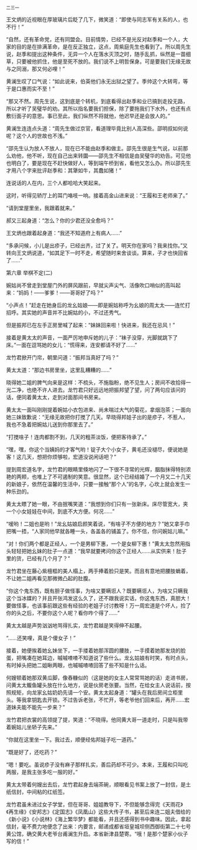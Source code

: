     二三一 

   王文炳的近视眼在厚玻璃片后眨了几下，微笑道：“即使与同志军有关系的人，也不行！”

   “自然，还有革命党，还有同盟会。目前情势，已经不是光反对赵季和一个人，大家的目的是在排满革命，是在反正独立，这点，周紫庭先生也看到了。所以周先生说，赵季和提出这种条件，无异一个人在落水灭顶之时，随手乱抓，纵然是一苗细草，只要被他抓住，他是至死不放的。我们说不上明哲保身。可是要我们无缘无故与之同溺，那又何必哩！”

   黄澜生叹了口气说：“如此说来，伯英他们永无出狱之望了。季帅这个大转弯，等于是口惠而实不至！”

   “那又不然。周先生说，这到底是个转机，到底看得出赵季和业已搞到走投无路，所以才听了吴璧华的劝。其所以指名要我们担保，除了要拖我们下水外，也还有点敷衍面子的意思。事已至此，我们纵然不将就他，他迟早还是会放人的。”

   黄澜生连连点头道：“周先生做过京官，看道理毕竟比别人高深些。邵明叔如何说呢？这个人的世故也不浅。”

   “邵先生认为放人不放人，现在已不能由赵季和做主。邵先生很是生气说，以前那么劝他，他不听，现在自己出来转圜——邵先生不相信是由吴璧华的劝告。可见他也明白了，要是现在不赶快做好人，等到端午桥到省，看他又怎么办。所以邵先生才用八个字来批评赵季和：其犟如牛，其蠢如猪！”

   连说话的人在内，三个人都哈哈大笑起来。

   这时，听得见轿厅上的耳门咯吱一响。接着高金山进来说：“王履和王老师来了。”

   “请到堂屋里坐，我跟着就来。”

   郝又三起身道：“怎么？你的少君还没全愈吗？”

   王文炳也跟着起身道：“我还不知道府上有病人……”

   “多承问候，小儿是出疹子，已经出齐，过了关了。明天你在家吗？我来找你。”又转向王文炳说道，“如其足下一时不走，希望随时来舍谈谈。算来，子才也快回省了……”

   第六章 举棋不定(二)

   婉姑尚不曾走到堂屋门外的屏风跟前，早就尖声尖气、活像吹口哨似的高叫起来：“妈妈！——爹爹！——哥哥好了吗？”

   “小声点！”赶走在她身后的龙幺姑娘——即是婉姑称呼为幺娘的周太太——连忙打招呼。其实她的声音并不比婉姑的小，不过还秀气。

   但是振邦已在左手正房里喊了起来：“妹妹回来啦！快进来，我还在忌风！”

   接着是黄太太的声音，一面严厉地申斥她的儿子：“袜子没穿，光脚就跳下了床。”一面在逗骂她的女儿：“慌得来，连安都请不好了……”

   龙竹君掀开门帘，朝里问道：“振邦当真好了吗？”

   黄太太道：“那边书房里坐，这里乱糟糟的……”

   晓得她二姐的脾气向来是这样：不梳头，不施脂粉，绝不见生人；房间不收拾得一光二净，也绝不许人进去。龙竹君只好远远地把振邦望了望，问了两句应该问的话，便同着黄太太，走到对面那间书房来。

   黄太太一面叫刚刚提着婉姑小衣包进来、尚未喘过大气的菊花，拿烟泡茶；一面向她三妹致歉说：“无缘无故把你打搅了几天。早晓得邦娃子出的是疹子，不惹人，我也不急着把婉姑儿送到你那里去了。”

   “打搅啥子！连肉都割不到，几天的粗茶淡饭，便把客待承了。”

   “嘿，嘿，你这个当姨妈的才客气哟！锭子大个小女子，黄毛还没褪尽，便说她是客！这几天，想把你烦够啦，宏道没说闲话吧？”

   提到周宏道名字，龙竹君的眼睛里倏地闪了一下很不寻常的光辉，胭脂抹得特别浓艳的两颊，也堆上了不可遏制的笑意。很显然，这个已经结婚了一个月又二十几天的新娘子，依然在温馨的生活中，只要一接触“那个人”的名字，心坎上就会发生一种乐劲的。

   黄太太瞟了她一眼，不由抿嘴笑道：“我想到你们只有一张新床。床尽管宽大，夹一个小女娃娃在中间，到底不大方便。何况……”

   “嗳哟！二姐也是哟！”龙幺姑娘启颜笑着说，“有啥子不方便的地方？”她又拿手巾把嘴一捂，“人家同他早就各睡一头，各盖各的铺盖了。你不信，你问婉姑儿嘛。”

   “对！你们两个都是正经人，一个是男柳下惠，一个是女柳下惠！”黄太太忽然用指头轻轻把她幺妹的肚子一点道：“我早就要拷问你这个正经人……从实供来！肚子里的货，已经有几个月了？”

   龙竹君坐在藤心紫檀框的美人榻上，两手捧着脸只是笑。而且有意地把腰肢蜎着，不让她二姐再看见那微微凸起的肚腹。

   “你这个鬼东西，既有胆子做怪事，为啥又要瞒诳人？既要瞒诳人，为啥又只瞒我这个当冰媒的？并且开张鸿发这么久了，还不跟我说实话，你这鬼东西，真胆大！要做怪事，也该事前跟这些有经验的老姐子讨讨教呀！万一周宏道是个坏人，捡了你的头之后，不要你这个人呢？看你咋个得了……”

   黄太太越是声势汹汹地骂得扎实，龙竹君越是笑得伸不起腰。

   “……还笑哩，真是个傻女子！”

   接着，她便挨着她幺妹坐下，一手搂着她那浑圆的腰肢，一手摸着她那发烧的脸蛋，把嘴凑在她耳边，嘁嘁喳喳不知道说了些什么。龙幺姑娘有时笑，有时点头，有时掉头把她二姐瞅两眼，也嘁嘁喳喳回答了些不知是什么话。

   何嫂顿着她那双黄瓜脚，像舂糠似的（这是她的女主人常常骂她的话）走进书房，问黄太太鳆鱼罐头放在什么地方，说是伙房老张要。当然，在给女主人说话前，按照规矩，向龙家幺姑奶奶先请一个安。黄太太起身道：“罐头在我后房间立柜里头。等我拿钥匙去开锁。不过告诉老张，不忙开，等老爷他们回来后，再开……宏道妹夫能不能先一步来？”

   龙竹君把衣裳的高领提了提，笑道：“不晓得。他同黄大哥一道走时，只是叫我带着婉姑儿坐轿子先来。”

   “你就在这里坐一下。我过去，顺便经佑邦娃子吃一道药。”

   “既是好了，还吃药？”

   “嗯！要吃。虽说疹子没有麻子那样扎实，善后药却不可少。本来，王履和只叫吃两服，是我主张多吃一服的好。”

   黄太太带着何嫂出去后，龙竹君起身去端茶碗，顺眼看见书案上放了一封信，是土纸信封，中间粘的红纸签。

   龙竹君虽未进过女子学堂，但在哥哥、姐姐教导下，不但能够念得完《天雨花》《再生缘》《安邦志》《定国志》《凤凰山》这些大传子书，甚至后来连二姐夫借给的《新小说》《小说林》《海上繁华梦》都能看，并且还感得到书中趣味。因此，拿起信封，毫不费力地便念了出来：内要言，邮递成都省垣皇城坝侧西御街第二十七号黄公馆，确交黄大老爷台甫澜生升启。本省新津县楚寄。“哦！是那个楚家小伙子写的信！”

